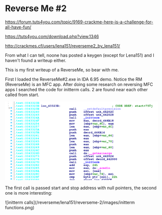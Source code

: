 # Reverse Me #2

https://forum.tuts4you.com/topic/9169-crackme-here-is-a-challenge-for-all-have-fun/

https://tuts4you.com/download.php?view.1346

http://crackmes.cf/users/lena151/reverseme2_by_lena151/

From what I can tell, noone has posted a keygen (except for Lena151) and I haven't found a writeup either.

This is my first writeup of a ReverseMe, so bear with me.

First I loaded the ReverseMe#2.exe in IDA 6.95 demo. Notice the RM (ReverseMe) is an MFC app.
After doing some research on reversing MFC apps I searched the code for initterm calls. 2 are found near each other called from start.

![initterm calls](/reverseme/lena151/reverseme-2/images/initterm.png)

The first call is passed start and stop address with null pointers, the second one is more interesting:

![initterm calls](/reverseme/lena151/reverseme-2/images/initterm functions.png)
